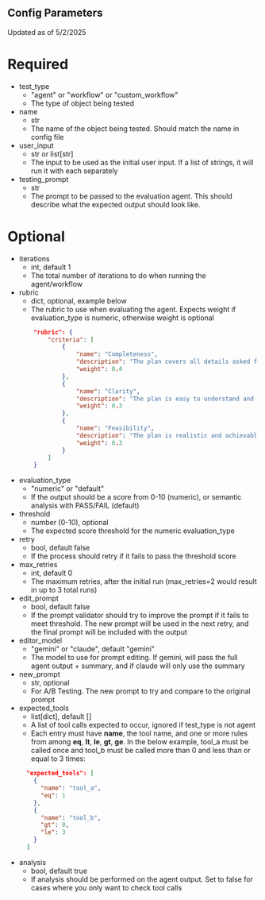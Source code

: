 ## Config Parameters
Updated as of 5/2/2025

# Required
- test_type
  - "agent" or "workflow" or "custom_workflow"
  - The type of object being tested
- name
  - str
  - The name of the object being tested. Should match the name in config file
- user_input
  - str or list[str]
  - The input to be used as the initial user input. If a list of strings, it will run it with each separately
- testing_prompt
  - str
  - The prompt to be passed to the evaluation agent. This should describe what the expected output should look like.
# Optional
- iterations
  - int, default 1
  - The total number of iterations to do when running the agent/workflow
- rubric
  - dict, optional, example below
  - The rubric to use when evaluating the agent. Expects weight if evaluation_type is numeric, otherwise weight is optional
  ```json 
      "rubric": {
          "criteria": [
              {
                  "name": "Completeness",
                  "description": "The plan covers all details asked for in the initial prompt.",
                  "weight": 0.4
              },
              {
                  "name": "Clarity",
                  "description": "The plan is easy to understand and follow.",
                  "weight": 0.3
              },
              {
                  "name": "Feasibility",
                  "description": "The plan is realistic and achievable within the given time frame.",
                  "weight": 0.3
              }
          ]
      }
  ```
- evaluation_type
  - "numeric" or "default"
  - If the output should be a score from 0-10 (numeric), or semantic analysis with PASS/FAIL (default)
- threshold
  - number (0-10), optional
  - The expected score threshold for the numeric evaluation_type
- retry
  - bool, default false
  - If the process should retry if it fails to pass the threshold score
- max_retries
  - int, default 0
  - The maximum retries, after the initial run (max_retries=2 would result in up to 3 total runs)
- edit_prompt
  - bool, default false
  - If the prompt validator should try to improve the prompt if it fails to meet threshold. The new prompt will be used in the next retry, and the final prompt will be included with the output
- editor_model
  - "gemini" or "claude", default "gemini"
  - The model to use for prompt editing. If gemini, will pass the full agent output + summary, and if claude will only use the summary
- new_prompt
  - str, optional
  - For A/B Testing. The new prompt to try and compare to the original prompt
- expected_tools
  - list[dict], default []
  - A list of tool calls expected to occur, ignored if test_type is not agent
  - Each entry must have **name**, the tool name, and one or more rules from among **eq**, **lt**, **le**, **gt**, **ge**. In the below example, tool_a must be called once and tool_b must be called more than 0 and less than or equal to 3 times:
  ```json 
    "expected_tools": [
      {
        "name": "tool_a",
        "eq": 1
      },
      {
        "name": "tool_b",
        "gt": 0,
        "le": 3
      }
    ]      
  ```
- analysis
  - bool, default true
  - If analysis should be performed on the agent output. Set to false for cases where you only want to check tool calls